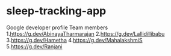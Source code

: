 # sleep-tracking-app
Google developer profile
Team members
1.https://g.dev/AbinayaTharmarajan
2.https://g.dev/Lallidillibabu 
3.https://g.dev/Hametha 
4.https://g.dev/MahalakshmiS 
5.https://g.dev/Ranjani
